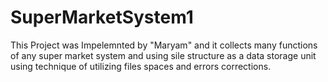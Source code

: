 # SuperMarketSystem1
This Project was Impelemnted by "Maryam" and it collects many functions of any super market system and using sile structure as
a data storage unit using technique of utilizing files spaces and errors corrections.
